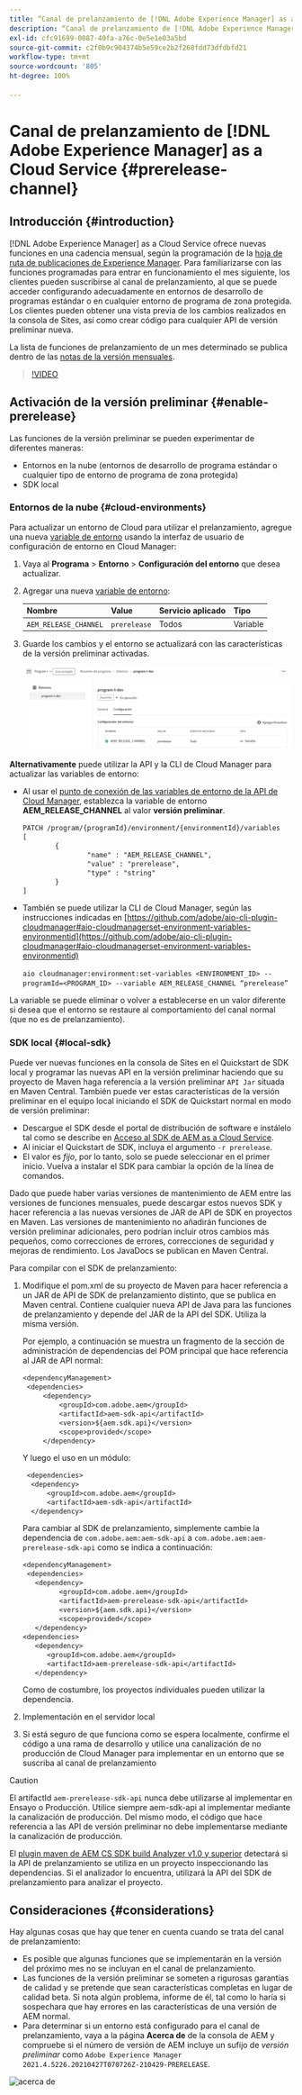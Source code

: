 ```yaml
---
title: “Canal de prelanzamiento de [!DNL Adobe Experience Manager] as a Cloud Service”
description: “Canal de prelanzamiento de [!DNL Adobe Experience Manager] as a Cloud Service”
exl-id: cfc91699-0087-40fa-a76c-0e5e1e03a5bd
source-git-commit: c2f0b9c904374b5e59ce2b2f268fdd73dfdbfd21
workflow-type: tm+mt
source-wordcount: '805'
ht-degree: 100%

---
```


# Canal de prelanzamiento de [!DNL Adobe Experience Manager] as a Cloud Service {#prerelease-channel}


## Introducción {#introduction}

[!DNL Adobe Experience Manager] as a Cloud Service ofrece nuevas funciones en una cadencia mensual, según la programación de la [hoja de ruta de publicaciones de Experience Manager](https://experienceleague.adobe.com/docs/experience-manager-release-information/aem-release-updates/update-releases-roadmap.html?lang=es#aem-as-cloud-service). Para familiarizarse con las funciones programadas para entrar en funcionamiento el mes siguiente, los clientes pueden suscribirse al canal de prelanzamiento, al que se puede acceder configurando adecuadamente en entornos de desarrollo de programas estándar o en cualquier entorno de programa de zona protegida. Los clientes pueden obtener una vista previa de los cambios realizados en la consola de Sites, así como crear código para cualquier API de versión preliminar nueva.

La lista de funciones de prelanzamiento de un mes determinado se publica dentro de las [notas de la versión mensuales](/help/release-notes/release-notes-cloud/release-notes-current.md).

>[!VIDEO](/help/release-notes/assets/prerelease-overview.mp4)

## Activación de la versión preliminar {#enable-prerelease}

Las funciones de la versión preliminar se pueden experimentar de diferentes maneras:

* Entornos en la nube (entornos de desarrollo de programa estándar o cualquier tipo de entorno de programa de zona protegida)
* SDK local

### Entornos de la nube {#cloud-environments}

Para actualizar un entorno de Cloud para utilizar el prelanzamiento, agregue una nueva [variable de entorno](../implementing/cloud-manager/environment-variables.md) usando la interfaz de usuario de configuración de entorno en Cloud Manager:

1. Vaya al **Programa** > **Entorno** > **Configuración del entorno** que desea actualizar.
1. Agregar una nueva [variable de entorno](../implementing/cloud-manager/environment-variables.md):

   | Nombre | Value | Servicio aplicado | Tipo |
   |------|-------|-----------------|------|
   | `AEM_RELEASE_CHANNEL` | `prerelease` | Todos | Variable |

1. Guarde los cambios y el entorno se actualizará con las características de la versión preliminar activadas.

   ![Nueva variable de entorno](assets/env-configuration-prerelease.png)


**Alternativamente** puede utilizar la API y la CLI de Cloud Manager para actualizar las variables de entorno:

* Al usar el [punto de conexión de las variables de entorno de la API de Cloud Manager](https://developer.adobe.com/experience-cloud/cloud-manager/reference/api/#operation/patchEnvironmentVariables), establezca la variable de entorno **AEM_RELEASE_CHANNEL** al valor **versión preliminar**.

   ```
   PATCH /program/{programId}/environment/{environmentId}/variables
   [
           {
                   "name" : "AEM_RELEASE_CHANNEL",
                   "value" : "prerelease",
                   "type" : "string"
           }
   ]
   ```

* También se puede utilizar la CLI de Cloud Manager, según las instrucciones indicadas en [https://github.com/adobe/aio-cli-plugin-cloudmanager#aio-cloudmanagerset-environment-variables-environmentid](https://github.com/adobe/aio-cli-plugin-cloudmanager#aio-cloudmanagerset-environment-variables-environmentid)

   ```aio cloudmanager:environment:set-variables <ENVIRONMENT_ID> --programId=<PROGRAM_ID> --variable AEM_RELEASE_CHANNEL “prerelease”```


La variable se puede eliminar o volver a establecerse en un valor diferente si desea que el entorno se restaure al comportamiento del canal normal (que no es de prelanzamiento).

### SDK local {#local-sdk}

Puede ver nuevas funciones en la consola de Sites en el Quickstart de SDK local y programar las nuevas API en la versión preliminar haciendo que su proyecto de Maven haga referencia a la versión preliminar `API Jar` situada en Maven Central. También puede ver estas características de la versión preliminar en el equipo local iniciando el SDK de Quickstart normal en modo de versión preliminar:

* Descargue el SDK desde el portal de distribución de software e instálelo tal como se describe en [Acceso al SDK de AEM as a Cloud Service](/help/implementing/developing/introduction/aem-as-a-cloud-service-sdk.md).
* Al iniciar el Quickstart de SDK, incluya el argumento `-r prerelease`.
* El valor es *fijo*, por lo tanto, solo se puede seleccionar en el primer inicio. Vuelva a instalar el SDK para cambiar la opción de la línea de comandos.

Dado que puede haber varias versiones de mantenimiento de AEM entre las versiones de funciones mensuales, puede descargar estos nuevos SDK y hacer referencia a las nuevas versiones de JAR de API de SDK en proyectos en Maven. Las versiones de mantenimiento no añadirán funciones de versión preliminar adicionales, pero podrían incluir otros cambios más pequeños, como correcciones de errores, correcciones de seguridad y mejoras de rendimiento.
Los JavaDocs se publican en Maven Central.

Para compilar con el SDK de prelanzamiento:

1. Modifique el pom.xml de su proyecto de Maven para hacer referencia a un JAR de API de SDK de prelanzamiento distinto, que se publica en Maven central. Contiene cualquier nueva API de Java para las funciones de prelanzamiento y depende del JAR de la API del SDK. Utiliza la misma versión.

   Por ejemplo, a continuación se muestra un fragmento de la sección de administración de dependencias del POM principal que hace referencia al JAR de API normal:

   ```
   <dependencyManagement>
    <dependencies>
        <dependency>
            <groupId>com.adobe.aem</groupId>
            <artifactId>aem-sdk-api</artifactId>
            <version>${aem.sdk.api}</version>
            <scope>provided</scope>
        </dependency>
   ```

   Y luego el uso en un módulo:

   ```
    <dependencies>
     <dependency>
         <groupId>com.adobe.aem</groupId>
         <artifactId>aem-sdk-api</artifactId>
     </dependency>
   ```

   Para cambiar al SDK de prelanzamiento, simplemente cambie la dependencia de `com.adobe.aem:aem-sdk-api` a `com.adobe.aem:aem-prerelease-sdk-api` como se indica a continuación:

   ```
   <dependencyManagement>
    <dependencies>
      <dependency>
            <groupId>com.adobe.aem</groupId>
            <artifactId>aem-prerelease-sdk-api</artifactId>
            <version>${aem.sdk.api}</version>
            <scope>provided</scope>
      </dependency>
   <dependencies>
      <dependency>
         <groupId>com.adobe.aem</groupId>
         <artifactId>aem-prerelease-sdk-api</artifactId>
      </dependency>
   ```

   Como de costumbre, los proyectos individuales pueden utilizar la dependencia.

1. Implementación en el servidor local
1. Si está seguro de que funciona como se espera localmente, confirme el código a una rama de desarrollo y utilice una canalización de no producción de Cloud Manager para implementar en un entorno que se suscriba al canal de prelanzamiento

>[!CAUTION]
> 
> El artifactId `aem-prerelease-sdk-api` nunca debe utilizarse al implementar en Ensayo o Producción. Utilice siempre aem-sdk-api al implementar mediante la canalización de producción. Del mismo modo, el código que hace referencia a las API de versión preliminar no debe implementarse mediante la canalización de producción.

El [plugin maven de AEM CS SDK build Analyzer v1.0 y superior](https://experienceleague.adobe.com/docs/experience-manager-core-components/using/developing/archetype/build-analyzer-maven-plugin.html?lang=es#developing) detectará si la API de prelanzamiento se utiliza en un proyecto inspeccionando las dependencias. Si el analizador lo encuentra, utilizará la API del SDK de prelanzamiento para analizar el proyecto.

## Consideraciones {#considerations}

Hay algunas cosas que hay que tener en cuenta cuando se trata del canal de prelanzamiento:

* Es posible que algunas funciones que se implementarán en la versión del próximo mes no se incluyan en el canal de prelanzamiento.
* Las funciones de la versión preliminar se someten a rigurosas garantías de calidad y se pretende que sean características completas en lugar de calidad beta. Si nota algún problema, informe de él, tal como lo haría si sospechara que hay errores en las características de una versión de AEM normal.
* Para determinar si un entorno está configurado para el canal de prelanzamiento, vaya a la página **Acerca de** de la consola de AEM y compruebe si el número de versión de AEM incluye un sufijo de *versión preliminar* como ```Adobe Experience Manager 2021.4.5226.20210427T070726Z-210429-PRERELEASE```.

![acerca de](/help/release-notes/assets/about.png)
